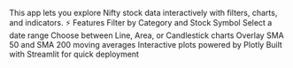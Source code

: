 This app lets you explore Nifty stock data interactively with filters, charts, and indicators.
⚡ Features
Filter by Category and Stock Symbol
Select a date range
Choose between Line, Area, or Candlestick charts
Overlay SMA 50 and SMA 200 moving averages
Interactive plots powered by Plotly
Built with Streamlit for quick deployment

